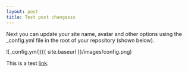 ```yaml
---
layout: post
title: Test post changesss
---
```


Next you can update your site name, avatar and other options using the _config.yml file in the root of your repository (shown below).

![_config.yml]({{ site.baseurl }}/images/config.png)

This is a test [link](https://www.google.com/).